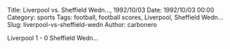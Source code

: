 Title: Liverpool vs. Sheffield Wedn…, 1992/10/03
Date: 1992/10/03 00:00
Category: sports
Tags: football, football scores, Liverpool, Sheffield Wedn…
Slug: liverpool-vs-sheffield-wedn
Author: carbonero


Liverpool 1 - 0 Sheffield Wedn…
